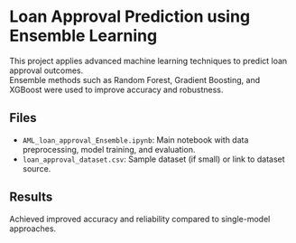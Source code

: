 # Loan Approval Prediction using Ensemble Learning

This project applies advanced machine learning techniques to predict loan approval outcomes.  
Ensemble methods such as Random Forest, Gradient Boosting, and XGBoost were used to improve accuracy and robustness.

## Files
- `AML_loan_approval_Ensemble.ipynb`: Main notebook with data preprocessing, model training, and evaluation.
- `loan_approval_dataset.csv`: Sample dataset (if small) or link to dataset source.

## Results
Achieved improved accuracy and reliability compared to single-model approaches.
